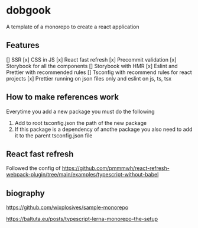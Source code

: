# dobgook

A template of a monorepo to create a react application

## Features

[] SSR
[x] CSS in JS
[x] React fast refresh
[x] Precommit validation
[x] Storybook for all the components
[] Storybook with HMR
[x] Eslint and Prettier with recommended rules
[] Tsconfig with recommend rules for react projects
[x] Prettier running on json files only and eslint on js, ts, tsx

## How to make references work

Everytime you add a new package you must do the following

1. Add to root tsconfig.json the path of the new package
2. If this package is a dependency of anothe package you also need to add it to the parent tsconfig.json file

## React fast refresh

Followed the config of https://github.com/pmmmwh/react-refresh-webpack-plugin/tree/main/examples/typescript-without-babel


## biography

https://github.com/wixplosives/sample-monorepo

https://baltuta.eu/posts/typescript-lerna-monorepo-the-setup